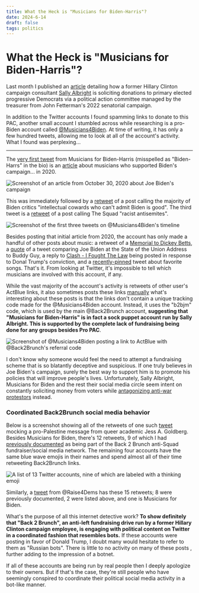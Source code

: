 ```yaml
---
title: What the Heck is "Musicians for Biden-Harris"?
date: 2024-6-14
draft: false
tags: politics
---
```

# What the Heck is "Musicians for Biden-Harris"?

Last month I published an [article](./anti-squad-pac.md) detailing how a former Hillary Clinton campaign consultant [Sally Albright](https://www.sallylalbright.com/) is soliciting donations to primary elected progressive Democrats via a political action committee managed by the treasurer from John Fetterman's 2022 senatorial campaign.

In addition to the Twitter accounts I found spamming links to donate to this PAC, another small account I stumbled across while researching is a pro-Biden account called [@Musicians4Biden](https://twitter.com/Musicians4Biden). At time of writing, it has only a few hundred tweets, allowing me to look at all of the account's activity. What I found was perplexing...

---

The [very first tweet](https://x.com/Musicians4Biden/status/1769084721110098247) from Musicians for Biden-Harris (misspelled as "Biden-Harrs" in the bio) is an [article](https://www.altpress.com/musicians-supporting-joe-biden-2020-election/) about musicians who supported Biden's campaign... in 2020. 

![Screenshot of an article from October 30, 2020 about Joe Biden's campaign](./musicians-biden-harris/2020-article-screenshot.png)

This was immediately followed by a [retweet](https://x.com/TWLadyGrey/status/1768605688777863352/retweets) of a post calling the majority of Biden critics "intellectual cowards who can't admit Biden is good". The third tweet is a [retweet](https://x.com/TommyInPA/status/1768814858005336434/retweets) of a post calling The Squad "racist antisemites".

![Screenshot of the first three tweets on @Musicians4Biden's timeline](../musicians4biden/first-tweets.png)

Besides posting that initial article from 2020, the account has only made a handful of other posts about music: a retweet of a [Memorial to Dickey Betts](https://x.com/odie_jackson/status/1781060117800079452/retweets), a [quote](https://x.com/HeLiesWeDie1/status/1765961410763260391/retweets) of a tweet comparing Joe Biden at the State of the Union Address to Buddy Guy, a reply to [Clash - I Fought The Law](https://x.com/Musicians4Biden/status/1796346003857256583) being posted in response to Donal Trump's conviction, and a [recently-pinned](https://x.com/Musicians4Biden/status/1797895241682542731) tweet about favorite songs. That's it. From looking at Twitter, it's impossible to tell which musicians are involved with this account, if any.

While the vast majority of the account's activity is retweets of other user's ActBlue links, it also sometimes posts these links [manually](https://x.com/Musicians4Biden/status/1798778554781487198) what's interesting about these posts is that the links don't contain a unique tracking code made for the @Musicians4Biden account. Instead, it uses the "b2bjm" code, which is used by the main @Back2Brunch account, **suggesting that "Musicians for Biden-Harris" is in fact a sock puppet account run by Sally Albright. This is supported by the complete lack of fundraising being done for any groups besides Pro PAC**.

![Screenshot of @Musicians4Biden posting a link to ActBlue with @Back2Brunch's referral code](../musicians4biden/b2bjm.png)

I don't know why someone would feel the need to attempt a fundraising scheme that is so blatantly deceptive and suspicious. If one truly believes in Joe Biden's campaign, surely the best way to support him is to promote his policies that will improve people's lives. Unfortunately, Sally Albright, Musicians for Biden and the rest their social media circle seem intent on constantly soliciting money from voters while [antagonizing anti-war protestors](https://x.com/BanquoDyar/status/1799615488001286261/retweets) instead.

### Coordinated Back2Brunch social media behavior

Below is a screenshot showing all of the retweets of one such [tweet](https://x.com/estherzelda0514/status/1797489170392473775/)  mocking a pro-Palestine message from queer academic Jess A. Goldberg. Besides Musicians for Biden, there's 12 retweets, 9 of which I had [previously documented](./anti-squad-pac.md) as being part of the Back 2 Brunch anti-Squad fundraiser/social media network. The remaining four accounts have the same blue wave emojis in their names and spend almost all of their time retweeting Back2Brunch links.

![A list of 13 Twitter accounts, nine of which are labeled with a thinking emoji](../musicians4biden/queer-retweets-annotated.png)

Similarly, a [tweet](https://x.com/Raise4Dems/status/1796524028192063676) from @Raise4Dems has these 15 retweets; 8 were previously documented, 2 were listed above, and one is Musicians for Biden.

What's the purpose of all this internet detective work? **To show definitely that "Back 2 Brunch", an anti-left fundraising drive run by a former Hillary Clinton campaign employee, is engaging with political content on Twitter in a coordinated fashion that resembles bots.** If these accounts were posting in favor of Donald Trump, I doubt many would hesitate to refer to them as "Russian bots". There is little to no activity on many of these posts , further adding to the impression of a botnet.

If all of these accounts are being run by real people then I deeply apologize to their owners. But if that's the case, they're still people who have seemingly conspired to coordinate their political social media activity in a bot-like manner. 
